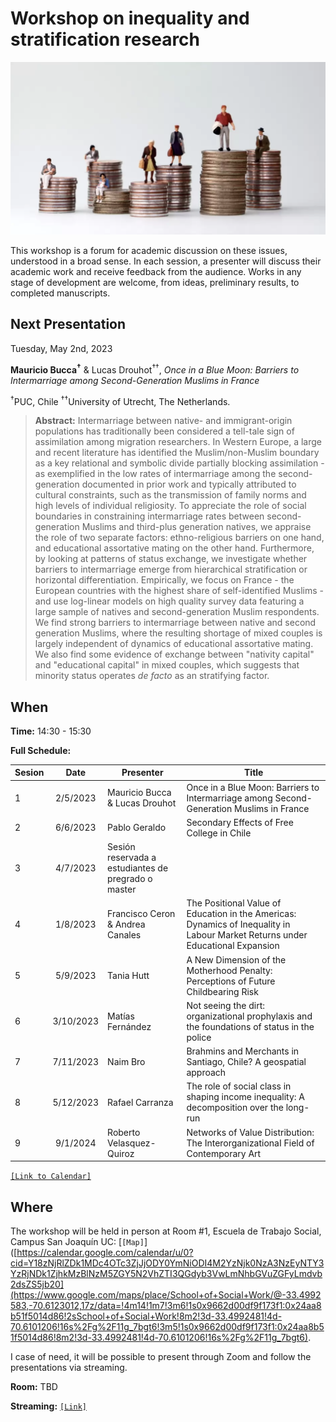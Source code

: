 # Workshop on inequality and stratification research

![image](image.png)

This workshop is a forum for academic discussion on these issues, understood in a broad sense. In each session, a presenter will discuss their academic work and receive feedback from the audience. Works in any stage of development are welcome, from ideas, preliminary results, to completed manuscripts.

## Next Presentation

Tuesday, May 2nd, 2023

**Mauricio Bucca<sup>†</sup>** & Lucas Drouhot<sup>††</sup>, *Once in a Blue Moon: Barriers to Intermarriage among Second-Generation Muslims in France*

<sup>†</sup>PUC, Chile <sup>††</sup>University of Utrecht, The Netherlands.

> **Abstract:** Intermarriage between native- and immigrant-origin populations has traditionally been considered a tell-tale sign of assimilation among migration researchers. In Western Europe, a large and recent literature has identified the Muslim/non-Muslim boundary as a key relational and symbolic divide partially blocking assimilation - as exemplified in the low rates of intermarriage among the second-generation documented in prior work and typically attributed to cultural constraints, such as the transmission of family norms and high levels of individual religiosity. To appreciate the role of social boundaries in constraining intermarriage rates between second-generation Muslims and third-plus generation natives, we appraise the role of two separate factors: ethno-religious barriers on one hand, and educational assortative mating on the other hand. Furthermore, by looking at patterns of status exchange, we investigate whether barriers to intermarriage  emerge from hierarchical stratification or horizontal differentiation. Empirically, we focus on France - the European countries with the highest share of self-identified Muslims - and use log-linear models on high quality survey data featuring a large sample of natives and second-generation Muslim respondents. We find strong barriers to intermarriage between native and second generation Muslims, where the resulting shortage of mixed couples is largely independent of dynamics of educational assortative mating. We also find some evidence of exchange between "nativity capital" and "educational capital" in mixed couples, which suggests that minority status operates *de facto* as an stratifying factor.

## When

**Time:** 14:30 - 15:30

**Full Schedule:**

| Sesion  	| Date 	| Presenter 	| Title 	|
|---	|:---:	|---	|---	|
| 1 	| 2/5/2023 	| Mauricio Bucca & Lucas Drouhot 	| Once in a Blue Moon: Barriers to Intermarriage among Second-Generation Muslims in France 	|
| 2 	| 6/6/2023 	| Pablo Geraldo 	| Secondary Effects of Free College in Chile 	|
| 3 	| 4/7/2023 	| Sesión reservada a estudiantes de pregrado o master 	|  	|
| 4 	| 1/8/2023 	| Francisco Ceron & Andrea Canales 	| The Positional Value of Education in the Americas: Dynamics of Inequality in Labour Market Returns under Educational Expansion 	|
| 5 	| 5/9/2023 	| Tania Hutt 	| A New Dimension of the Motherhood Penalty: Perceptions of Future Childbearing Risk 	|
| 6 	| 3/10/2023 	| Matías Fernández 	| Not seeing the dirt: organizational prophylaxis and the foundations of status in the police 	|
| 7 	| 7/11/2023 	| Naim Bro 	| Brahmins and Merchants in Santiago, Chile? A geospatial approach 	|
| 8 	| 5/12/2023 	| Rafael Carranza 	| The role of social class in shaping income inequality: A decomposition over the long-run 	|
| 9 	| 9/1/2024 	| Roberto Velasquez-Quiroz 	| Networks of Value Distribution: The InterorganizationaI Field of Contemporary Art 	|


[`[Link to Calendar]`](https://calendar.google.com/calendar/u/0?cid=Y18zNjRlZDk1MDc4OTc3ZjJjODY0YmNiODI4M2YzNjk0NzA3NzEyNTY3YzRjNDk1ZjhkMzBlNzM5ZGY5N2VhZTI3QGdyb3VwLmNhbGVuZGFyLmdvb2dsZS5jb20)

## Where

The workshop will be held in person at Room #1, Escuela de Trabajo Social, Campus San Joaquín UC:  [`[Map]`]([https://calendar.google.com/calendar/u/0?cid=Y18zNjRlZDk1MDc4OTc3ZjJjODY0YmNiODI4M2YzNjk0NzA3NzEyNTY3YzRjNDk1ZjhkMzBlNzM5ZGY5N2VhZTI3QGdyb3VwLmNhbGVuZGFyLmdvb2dsZS5jb20](https://www.google.com/maps/place/School+of+Social+Work/@-33.4992583,-70.6123012,17z/data=!4m14!1m7!3m6!1s0x9662d00df9f173f1:0x24aa8b51f5014d86!2sSchool+of+Social+Work!8m2!3d-33.4992481!4d-70.6101206!16s%2Fg%2F11g_7bgt6!3m5!1s0x9662d00df9f173f1:0x24aa8b51f5014d86!8m2!3d-33.4992481!4d-70.6101206!16s%2Fg%2F11g_7bgt6). 

I case of need, it will be possible to present through Zoom and follow the presentations via streaming. 

**Room:** TBD

**Streaming:**  [`[Link]`]()


